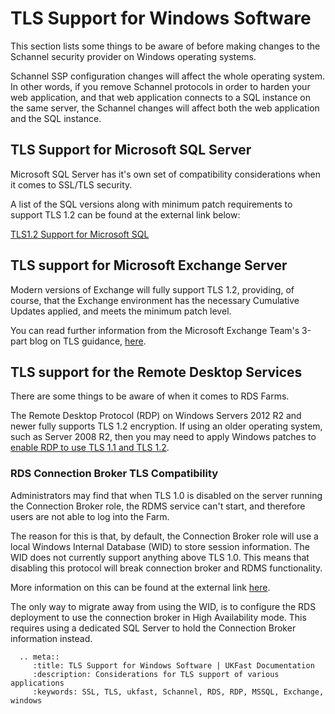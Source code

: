 # TLS Support for Windows Software

This section lists some things to be aware of before making changes to the Schannel security provider on Windows operating systems. 

Schannel SSP configuration changes will affect the whole operating system. In other words, if you remove Schannel protocols in order to harden your web application, and that web application connects to a SQL instance on the same server, the Schannel changes will affect both the web application and the SQL instance.

## TLS Support for Microsoft SQL Server

Microsoft SQL Server has it's own set of compatibility considerations when it comes to SSL/TLS security.

A list of the SQL versions along with minimum patch requirements to support TLS 1.2 can be found at the external link below: 

[TLS1.2 Support for Microsoft SQL](https://support.microsoft.com/en-us/help/3135244/tls-1-2-support-for-microsoft-sql-server)

## TLS support for Microsoft Exchange Server

Modern versions of Exchange will fully support TLS 1.2, providing, of course, that the Exchange environment has the necessary Cumulative Updates applied, and meets the minimum patch level. 

You can read further information from the Microsoft Exchange Team's 3-part blog on TLS guidance, [here](https://blogs.technet.microsoft.com/exchange/2018/01/26/exchange-server-tls-guidance-part-1-getting-ready-for-tls-1-2/).

## TLS support for the Remote Desktop Services

There are some things to be aware of when it comes to RDS Farms. 

The Remote Desktop Protocol (RDP) on Windows Servers 2012 R2 and newer fully supports TLS 1.2 encryption. If using an older operating system, such as Server 2008 R2, then you may need to apply Windows patches to [enable RDP to use TLS 1.1 and TLS 1.2](/operatingsystems/windows/tlsandschannel/webserverrecommendations.html#Add-RDP-support-for-TLS-1.1-and-TLS-1.2-on-Server-2008-R2).


### RDS Connection Broker TLS Compatibility
Administrators may find that when TLS 1.0 is disabled on the server running the Connection Broker role, the RDMS service can't start, and therefore users are not able to log into the Farm. 

The reason for this is that, by default, the Connection Broker role will use a local Windows Internal Database (WID) to store session information. The WID does not currently support anything above TLS 1.0. This means that disabling this protocol will break connection broker and RDMS functionality. 

More information on this can be found at the external link [here](https://support.microsoft.com/en-gb/help/4036954/disabling-tls1-0-can-cause-rds-connection-broker-or-rdms-to-fail).

The only way to migrate away from using the WID, is to configure the RDS deployment to use the connection broker in High Availability mode. This requires using a dedicated SQL Server to hold the Connection Broker information instead. 

 ```eval_rst
   .. meta::
      :title: TLS Support for Windows Software | UKFast Documentation
      :description: Considerations for TLS support of various applications
      :keywords: SSL, TLS, ukfast, Schannel, RDS, RDP, MSSQL, Exchange, windows